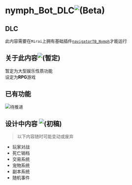 # nymph_Bot_DLC![(Beta)](https://img.shields.io/badge/_Beta-gray)

## DLC

此内容需要在`Mirai`上拥有基础插件[`navigatorTB_Nymph`](https://github.com/AdorableParker/nymph/)才能运行

## 关于此内容![(暂定)](https://img.shields.io/badge/_暂定-gray)

暂定为大型娱乐性质功能  
设定为**RPG**游戏

## 已有功能

![`待推进`](https://img.shields.io/badge/-TODO-blue)

## 设计中内容 ![(初稿)](https://img.shields.io/badge/初稿-gray)

> 以下内容随时可能变动或废弃

* 玩家对战
* 死亡销档
* 交易系统
* 宠物系统
* 副本系统
* 随机事件

<!-- | **说明** | **图标**                                                     |
| -------: | :----------------------------------------------------------- |
| 已经实现 | ![`已完成`](https://img.shields.io/badge/_Achieved-green)    |
| 正在进行 | ![`正在推进`](https://img.shields.io/badge/-Underway-blue)   |
| 暂时搁置 | ![`暂时搁置`](https://img.shields.io/badge/-Shelved-yellow)  |
|   未测试 | ![`未测试`](https://img.shields.io/badge/-NotTested-red)     |
| 不会实现 | ![`不会实现`](https://img.shields.io/badge/-Invalid-inactive) |
 -->
